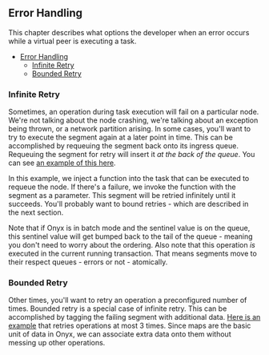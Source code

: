 ## Error Handling

This chapter describes what options the developer when an error occurs while a virtual peer is executing a task.

<!-- START doctoc generated TOC please keep comment here to allow auto update -->
<!-- DON'T EDIT THIS SECTION, INSTEAD RE-RUN doctoc TO UPDATE -->

- [Error Handling](#error-handling)
  - [Infinite Retry](#infinite-retry)
  - [Bounded Retry](#bounded-retry)

<!-- END doctoc generated TOC please keep comment here to allow auto update -->


### Infinite Retry

Sometimes, an operation during task execution will fail on a particular node. We're not talking about the node crashing, we're talking about an exception being thrown, or a network partition arising. In some cases, you'll want to try to execute the segment again at a later point in time. This can be accomplished by requeuing the segment back onto its ingress queue. Requeuing the segment for retry will insert it *at the back of the queue*. You can see [an example of this here](https://github.com/MichaelDrogalis/onyx-examples/tree/master/error-retry).

In this example, we inject a function into the task that can be executed to requeue the node. If there's a failure, we invoke the function with the segment as a parameter. This segment will be retried infinitely until it succeeds. You'll probably want to bound retries - which are described in the next section.

Note that if Onyx is in batch mode and the sentinel value is on the queue, this sentinel value will get bumped back to the tail of the queue - meaning you don't need to worry about the ordering. Also note that this operation *is* executed in the current running transaction. That means segments move to their respect queues - errors or not - atomically.

### Bounded Retry

Other times, you'll want to retry an operation a preconfigured number of times. Bounded retry is a special case of infinite retry. This can be accomplished by tagging the failing segment with additional data. [Here is an example](https://github.com/MichaelDrogalis/onyx-examples/tree/master/bounded-retry) that retries operations at most 3 times. Since maps are the basic unit of data in Onyx, we can associate extra data onto them without messing up other operations.

